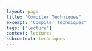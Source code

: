 ```yaml
---
layout: page
title: "Compiler Techniques"
excerpt: "Compiler Techniques"
tags: ["lecture"]
context: lectures
subcontext: techniques
---
```


